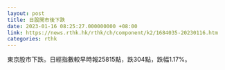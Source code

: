 ```yaml
---
layout: post
title: 日股開市後下跌
date: 2023-01-16 08:25:27.000000000 +08:00
link: https://news.rthk.hk/rthk/ch/component/k2/1684035-20230116.htm
categories: rthk
---
```


東京股市下跌。日經指數較早時報25815點，跌304點，跌幅1.17%。
